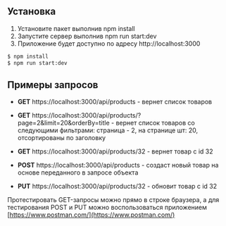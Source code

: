 ## Установка
1. Установите пакет выполнив npm install
2. Запустите сервер выполнив npm run start:dev
3. Приложение будет доступно по адресу http://localhost:3000

```bash
$ npm install
$ npm run start:dev
```

## Примеры запросов

* **GET** https://localhost:3000/api/products - вернет список товаров 

* **GET** https://localhost:3000/api/products/?page=2&limit=20&orderBy=title - вернет список товаров со следующими фильтрами: страница - 2, на странице шт: 20, отсортированы по заголовку


* **GET** https://localhost:3000/api/products/32 - вернет товар с id 32
* **POST** https://localhost:3000/api/products - создаст новый товар на основе переданного в запросе объекта 
* **PUT** https://localhost:3000/api/products/32 - обновит товар с id 32

Протестировать GET-запросы можно прямо в строке браузера, а для тестирования POST и PUT можно воспользоваться приложением [https://www.postman.com/](https://www.postman.com/)

